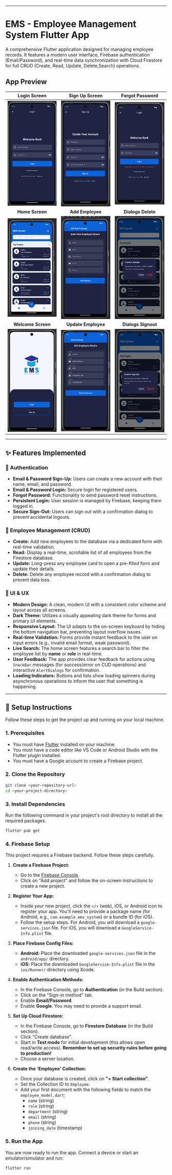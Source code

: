 
---

# EMS - Employee Management System Flutter App

A comprehensive Flutter application designed for managing employee records. It features a modern user interface, Firebase authentication (Email/Password), and real-time data synchronization with Cloud Firestore for full CRUD (Create, Read, Update, Delete,Search) operations.

## App Preview

|                                      Login Screen                                      |                            Sign Up Screen                             |                                 Forgot Password                                 |
|:--------------------------------------------------------------------------------------:|:---------------------------------------------------------------------:|:-------------------------------------------------------------------------------:|
|           <img src="assets/output/login.png" width="250" alt="Login Screen">           | <img src="assets/output/signup.png" width="250" alt="Sign Up Screen"> | <img src="assets/output/forgetps.png" width="250" alt="Forgot Password Screen"> |
|                                    **Home Screen**                                     |                           **Add Employee**                            |                               **Dialogs Delete**                                |
|  <img src="assets/output/home.png" width="250" alt="Home Screen with Employee List">   | <img src="assets/output/addnew.png" width="250" alt="Add/Edit Form">  | <img src="assets/output/delete.png" width="250" alt="Delete/Sign Out Dialogs">  |
|                                   **Welcome Screen**                                   |                          **Update Employee**                          |                               **Dialogs Signout**                               |
| <img src="assets/output/welcome.png" width="250" alt="Home Screen with Employee List"> | <img src="assets/output/update.png" width="250" alt="Add/Edit Form">  | <img src="assets/output/signout.png" width="250" alt="Delete/Sign Out Dialogs"> |

---

## ✨ Features Implemented

### 🔑 Authentication
-   **Email & Password Sign-Up:** Users can create a new account with their name, email, and password.
-   **Email & Password Login:** Secure login for registered users.
-   **Forgot Password:** Functionality to send password reset instructions.
-   **Persistent Login:** User session is managed by Firebase, keeping them logged in.
-   **Secure Sign-Out:** Users can sign out with a confirmation dialog to prevent accidental logouts.

### 👥 Employee Management (CRUD)
-   **Create:** Add new employees to the database via a dedicated form with real-time validation.
-   **Read:** Display a real-time, scrollable list of all employees from the Firestore database.
-   **Update:** Long-press any employee card to open a pre-filled form and update their details.
-   **Delete:** Delete any employee record with a confirmation dialog to prevent data loss.

### 🎨 UI & UX
-   **Modern Design:** A clean, modern UI with a consistent color scheme and layout across all screens.
-   **Dark Theme:** Utilizes a visually appealing dark theme for forms and primary UI elements.
-   **Responsive Layout:** The UI adapts to the on-screen keyboard by hiding the bottom navigation bar, preventing layout overflow issues.
-   **Real-time Validation:** Forms provide instant feedback to the user on input errors (e.g., invalid email format, weak password).
-   **Live Search:** The home screen features a search bar to filter the employee list by **name** or **role** in real-time.
-   **User Feedback:** The app provides clear feedback for actions using `SnackBar` messages (for success/error on CUD operations) and interactive `AlertDialogs` for confirmation.
-   **Loading Indicators:** Buttons and lists show loading spinners during asynchronous operations to inform the user that something is happening.

---

## 🚀 Setup Instructions

Follow these steps to get the project up and running on your local machine.

### 1. Prerequisites
-   You must have [Flutter](https://flutter.dev/docs/get-started/install) installed on your machine.
-   You must have a code editor like VS Code or Android Studio with the Flutter plugin installed.
-   You must have a Google account to create a Firebase project.

### 2. Clone the Repository
```bash
git clone <your-repository-url>
cd <your-project-directory>
```

### 3. Install Dependencies
Run the following command in your project's root directory to install all the required packages.
```bash
flutter pub get
```

### 4. Firebase Setup
This project requires a Firebase backend. Follow these steps carefully.

1.  **Create a Firebase Project:**
    -   Go to the [Firebase Console](https://console.firebase.google.com/).
    -   Click on "Add project" and follow the on-screen instructions to create a new project.

2.  **Register Your App:**
    -   Inside your new project, click the `</>` (web), iOS, or Android icon to register your app. You'll need to provide a package name (for Android, e.g., `com.example.ems_system`) or a bundle ID (for iOS).
    -   Follow the setup steps. For Android, you will download a `google-services.json` file. For iOS, you will download a `GoogleService-Info.plist` file.

3.  **Place Firebase Config Files:**
    -   **Android:** Place the downloaded `google-services.json` file in the `android/app/` directory.
    -   **iOS:** Place the downloaded `GoogleService-Info.plist` file in the `ios/Runner/` directory using Xcode.

4.  **Enable Authentication Methods:**
    -   In the Firebase Console, go to **Authentication** (in the Build section).
    -   Click on the "Sign-in method" tab.
    -   Enable **Email/Password**.
    -   Enable **Google**. You may need to provide a support email.

5.  **Set Up Cloud Firestore:**
    -   In the Firebase Console, go to **Firestore Database** (in the Build section).
    -   Click "Create database".
    -   Start in **Test mode** for initial development (this allows open read/write access). **Remember to set up security rules before going to production!**
    -   Choose a server location.

6.  **Create the 'Employee' Collection:**
    -   Once your database is created, click on **"+ Start collection"**.
    -   Set the Collection ID to `Employee`.
    -   Add your first document with the following fields to match the `employee_model.dart`:
        -   `name` (string)
        -   `role` (string)
        -   `department` (string)
        -   `email` (string)
        -   `phone` (string)
        -   `joining_date` (timestamp)

### 5. Run the App
You are now ready to run the app. Connect a device or start an emulator/simulator and run:
```bash
flutter run
```